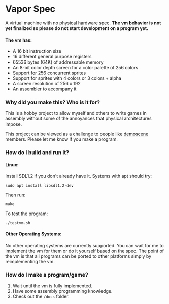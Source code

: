 # Vapor Spec
A virtual machine with no physical hardware spec. **The vm behavior is not yet finalized so please do not start development on a program yet.**

#### The vm has:
- A 16 bit instruction size
- 16 different general purpose registers
- 65536 bytes (64K) of addressable memory
- An 8-bit color depth screen for a color palette of 256 colors
- Support for 256 concurrent sprites
- Support for sprites with 4 colors or 3 colors + alpha
- A screen resolution of 256 x 192
- An assembler to accompany it

### Why did you make this? Who is it for?
This is a hobby project to allow myself and others to write games in assembly without some of the annoyances that physical architectures impose.

This project can be viewed as a challenge to people like  [demoscene](https://en.wikipedia.org/wiki/Demoscene) members. Please let me know if you make a program.

### How do I build and run it?
#### Linux:
Install SDL1.2 if you don't already have it. Systems with apt should try:

    sudo apt install libsdl1.2-dev
Then run:

    make
To test the program:

    ./testvm.sh
#### Other Operating Systems:
No other operating systems are currently supported. You can wait for me to implement the vm for them or do it yourself based on the spec. The point of the vm is that all programs can be ported to other platforms simply by reimplementing the vm.

### How do I make a program/game?
1. Wait until the vm is fully implemented.
2. Have some assembly programming knowledge.
3. Check out the `/docs` folder.
